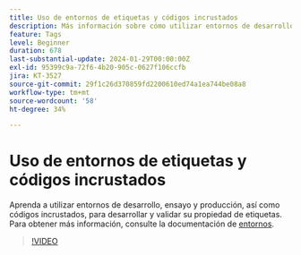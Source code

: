 ```yaml
---
title: Uso de entornos de etiquetas y códigos incrustados
description: Más información sobre cómo utilizar entornos de desarrollo, ensayo y producción, así como códigos incrustados, para desarrollar y validar su propiedad de etiquetas.
feature: Tags
level: Beginner
duration: 678
last-substantial-update: 2024-01-29T00:00:00Z
exl-id: 95399c9a-72f6-4b20-905c-0627f106ccfb
jira: KT-3527
source-git-commit: 29f1c26d370859fd2200610ed74a1ea744be08a8
workflow-type: tm+mt
source-wordcount: '58'
ht-degree: 34%

---
```


# Uso de entornos de etiquetas y códigos incrustados

Aprenda a utilizar entornos de desarrollo, ensayo y producción, así como códigos incrustados, para desarrollar y validar su propiedad de etiquetas. Para obtener más información, consulte la documentación de [entornos](https://experienceleague.adobe.com/docs/experience-platform/tags/publish/environments/environments.html?lang=es).

>[!VIDEO](https://video.tv.adobe.com/v/28729/?learn=on)
